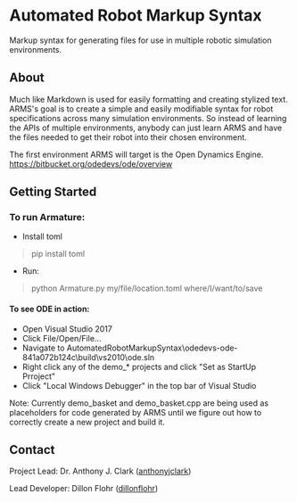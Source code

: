 # Automated Robot Markup Syntax
Markup syntax for generating files for use in multiple robotic simulation environments.

## About
Much like Markdown is used for easily formatting and creating stylized text. ARMS's goal is to create a simple and easily modifiable syntax for robot specifications across many simulation environments. So instead of learning the APIs of multiple environments, anybody can just learn ARMS and have the files needed to get their robot into their chosen environment.

The first environment ARMS will target is the Open Dynamics Engine. https://bitbucket.org/odedevs/ode/overview

## Getting Started

### To run Armature:
- Install toml
> pip install toml
- Run:
> python Armature.py my/file/location.toml where/I/want/to/save

#### To see ODE in action:
- Open Visual Studio 2017
- Click File/Open/File...
- Navigate to AutomatedRobotMarkupSyntax\odedevs-ode-841a072b124c\build\vs2010\ode.sln
- Right click any of the demo_* projects and click "Set as StartUp Prroject"
- Click "Local Windows Debugger" in the top bar of Visual Studio

Note: Currently demo_basket and demo_basket.cpp are being used as placeholders for code generated by ARMS until we figure out how to correctly create a new project and build it.

## Contact

Project Lead: Dr. Anthony J. Clark ([anthonyjclark](https://github.com/anthonyjclark))

Lead Developer: Dillon Flohr ([dillonflohr](https://github.com/DillonFlohr))
